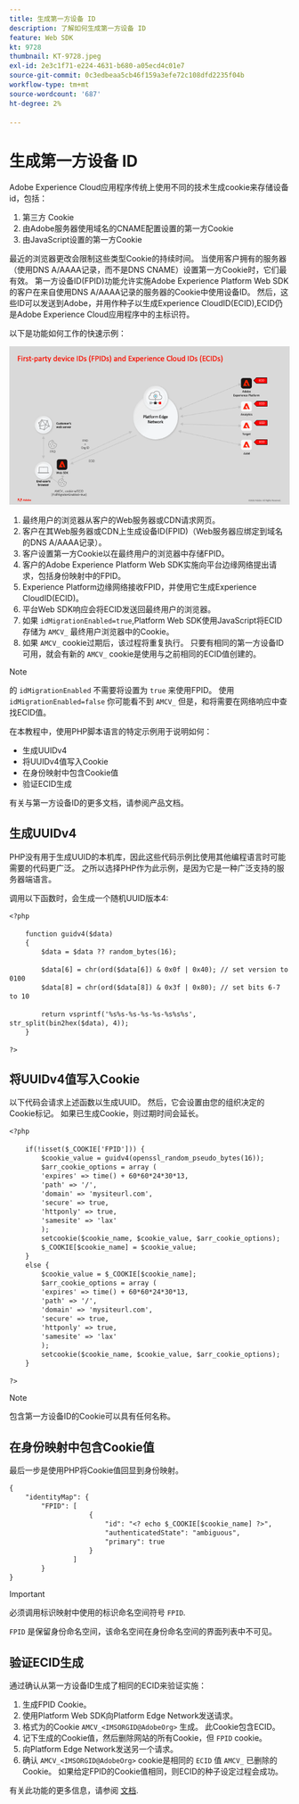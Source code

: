 ```yaml
---
title: 生成第一方设备 ID
description: 了解如何生成第一方设备 ID
feature: Web SDK
kt: 9728
thumbnail: KT-9728.jpeg
exl-id: 2e3c1f71-e224-4631-b680-a05ecd4c01e7
source-git-commit: 0c3edbeaa5cb46f159a3efe72c108dfd2235f04b
workflow-type: tm+mt
source-wordcount: '687'
ht-degree: 2%

---
```


# 生成第一方设备 ID

Adobe Experience Cloud应用程序传统上使用不同的技术生成cookie来存储设备id，包括：

1. 第三方 Cookie
1. 由Adobe服务器使用域名的CNAME配置设置的第一方Cookie
1. 由JavaScript设置的第一方Cookie

最近的浏览器更改会限制这些类型Cookie的持续时间。 当使用客户拥有的服务器（使用DNS A/AAAA记录，而不是DNS CNAME）设置第一方Cookie时，它们最有效。 第一方设备ID(FPID)功能允许实施Adobe Experience Platform Web SDK的客户在来自使用DNS A/AAAA记录的服务器的Cookie中使用设备ID。 然后，这些ID可以发送到Adobe，并用作种子以生成Experience CloudID(ECID),ECID仍是Adobe Experience Cloud应用程序中的主标识符。

以下是功能如何工作的快速示例：

![第一方设备ID(FPID)和Experience CloudID(ECID)](../assets/kt-9728.png)

1. 最终用户的浏览器从客户的Web服务器或CDN请求网页。
1. 客户在其Web服务器或CDN上生成设备ID(FPID)（Web服务器应绑定到域名的DNS A/AAAA记录）。
1. 客户设置第一方Cookie以在最终用户的浏览器中存储FPID。
1. 客户的Adobe Experience Platform Web SDK实施向平台边缘网络提出请求，包括身份映射中的FPID。
1. Experience Platform边缘网络接收FPID，并使用它生成Experience CloudID(ECID)。
1. 平台Web SDK响应会将ECID发送回最终用户的浏览器。
1. 如果 `idMigrationEnabled=true`,Platform Web SDK使用JavaScript将ECID存储为 `AMCV_` 最终用户浏览器中的Cookie。
1. 如果 `AMCV_` cookie过期后，该过程将重复执行。 只要有相同的第一方设备ID可用，就会有新的 `AMCV_` cookie是使用与之前相同的ECID值创建的。

>[!NOTE]
>
>的 `idMigrationEnabled` 不需要将设置为 `true` 来使用FPID。 使用 `idMigrationEnabled=false` 你可能看不到 `AMCV_` 但是，和将需要在网络响应中查找ECID值。


在本教程中，使用PHP脚本语言的特定示例用于说明如何：

* 生成UUIDv4
* 将UUIDv4值写入Cookie
* 在身份映射中包含Cookie值
* 验证ECID生成

有关与第一方设备ID的更多文档，请参阅产品文档。

## 生成UUIDv4

PHP没有用于生成UUID的本机库，因此这些代码示例比使用其他编程语言时可能需要的代码更广泛。 之所以选择PHP作为此示例，是因为它是一种广泛支持的服务器端语言。


调用以下函数时，会生成一个随机UUID版本4:

```
<?php
    
    function guidv4($data)
    {
        $data = $data ?? random_bytes(16);

        $data[6] = chr(ord($data[6]) & 0x0f | 0x40); // set version to 0100
        $data[8] = chr(ord($data[8]) & 0x3f | 0x80); // set bits 6-7 to 10

        return vsprintf('%s%s-%s-%s-%s-%s%s%s', str_split(bin2hex($data), 4));
    }

?>
```

## 将UUIDv4值写入Cookie

以下代码会请求上述函数以生成UUID。 然后，它会设置由您的组织决定的Cookie标记。 如果已生成Cookie，则过期时间会延长。

```
<?php

    if(!isset($_COOKIE['FPID'])) {
        $cookie_value = guidv4(openssl_random_pseudo_bytes(16));        
        $arr_cookie_options = array (
        'expires' => time() + 60*60*24*30*13,
        'path' => '/',
        'domain' => 'mysiteurl.com',
        'secure' => true,
        'httponly' => true,
        'samesite' => 'lax'
        );
        setcookie($cookie_name, $cookie_value, $arr_cookie_options);
        $_COOKIE[$cookie_name] = $cookie_value;
    }
    else {
        $cookie_value = $_COOKIE[$cookie_name];
        $arr_cookie_options = array (
        'expires' => time() + 60*60*24*30*13,
        'path' => '/',
        'domain' => 'mysiteurl.com',
        'secure' => true,
        'httponly' => true,
        'samesite' => 'lax'
        );
        setcookie($cookie_name, $cookie_value, $arr_cookie_options);
    }

?>
```

>[!NOTE]
>
>包含第一方设备ID的Cookie可以具有任何名称。

## 在身份映射中包含Cookie值

最后一步是使用PHP将Cookie值回显到身份映射。


```
{
    "identityMap": {
        "FPID": [
                    {
                        "id": "<? echo $_COOKIE[$cookie_name] ?>",
                        "authenticatedState": "ambiguous",
                        "primary": true
                    }
                ]
        }
}
```

>[!IMPORTANT]
>
>必须调用标识映射中使用的标识命名空间符号 `FPID`.
>
> `FPID` 是保留身份命名空间，该命名空间在身份命名空间的界面列表中不可见。


## 验证ECID生成

通过确认从第一方设备ID生成了相同的ECID来验证实施：

1. 生成FPID Cookie。
1. 使用Platform Web SDK向Platform Edge Network发送请求。
1. 格式为的Cookie `AMCV_<IMSORGID@AdobeOrg>` 生成。 此Cookie包含ECID。
1. 记下生成的Cookie值，然后删除网站的所有Cookie，但 `FPID` cookie。
1. 向Platform Edge Network发送另一个请求。
1. 确认 `AMCV_<IMSORGID@AdobeOrg>` cookie是相同的 `ECID` 值 `AMCV_` 已删除的Cookie。 如果给定FPID的Cookie值相同，则ECID的种子设定过程会成功。

有关此功能的更多信息，请参阅 [文档](https://experienceleague.adobe.com/docs/experience-platform/edge/identity/first-party-device-ids.html).
